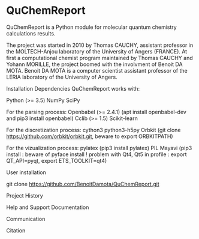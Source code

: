 # QuChemReport

QuChemReport is a Python module for molecular quantum chemistry calculations results. 

The project was started in 2010 by Thomas CAUCHY, assistant professor in the MOLTECH-Anjou laboratory of the University of Angers (FRANCE).
At first a computational chemist program maintained by Thomas CAUCHY and Yohann MORILLE, the project boomed with the involvment of Benoit DA MOTA. 
Benoit DA MOTA is a computer scientist assistant professor of the LERIA laboratory of the University of Angers.

Installation
Dependencies
QuChemReport works with:

Python (>= 3.5)
NumPy
SciPy

For the parsing process:
Openbabel (>= 2.4.1) (apt install openbabel-dev and pip3 install openbabel)
Cclib (>= 1.5)
Scikit-learn

For  the discretization process:
cython3
python3-h5py
Orbkit (git clone https://github.com/orbkit/orbkit.git, beware to export ORBKITPATH)

For the vizualization process:
pylatex (pip3 install pylatex)
PIL
Mayavi (pip3 install : beware of pyface install ! problem with Qt4, Qt5 in profile : export QT_API=pyqt, export ETS_TOOLKIT=qt4)

User installation

git clone https://github.com/BenoitDamota/QuChemReport.git

Project History

Help and Support
Documentation

Communication

Citation



